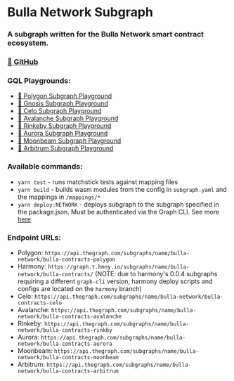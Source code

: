 # Bulla Network Subgraph

### A subgraph written for the Bulla Network smart contract ecosystem.

### [🔗 GitHub](https://github.com/bulla-network/bulla-network-subgraph)

### GQL Playgrounds:

- [🔗 Polygon Subgraph Playground](https://thegraph.com/hosted-service/subgraph/bulla-network/bulla-contracts-polygon)
- [🔗 Gnosis Subgraph Playground](https://thegraph.com/hosted-service/subgraph/bulla-network/bulla-contracts-gnosis)
- [🔗 Celo Subgraph Playground](https://thegraph.com/hosted-service/subgraph/bulla-network/bulla-contracts-celo)
- [🔗 Avalanche Subgraph Playground](https://thegraph.com/hosted-service/subgraph/bulla-network/bulla-contracts-avalanche)
- [🔗 Rinkeby Subgraph Playground](https://thegraph.com/hosted-service/subgraph/bulla-network/bulla-contracts-rinkby)
- [🔗 Aurora Subgraph Playground](https://thegraph.com/hosted-service/subgraph/bulla-network/bulla-contracts-aurora)
- [🔗 Moonbeam Subgraph Playground](https://thegraph.com/hosted-service/subgraph/bulla-network/bulla-contracts-moonbeam)
- [🔗 Arbitrum Subgraph Playground](https://thegraph.com/hosted-service/subgraph/bulla-network/bulla-contracts-arbitrum)

### Available commands:

- `yarn test` - runs matchstick tests against mapping files
- `yarn build` - builds wasm modules from the config in `subgraph.yaml` and the mappings in `/mappings/*`
- `yarn deploy:NETWORK` - deploys subgraph to the subgraph specified in the package.json. Must be authenticated via the Graph CLI. See more [here](https://thegraph.com/docs/en/developer/quick-start/#4-deploy-to-the-subgraph-studio)

### Endpoint URLs:

- Polygon: `https://api.thegraph.com/subgraphs/name/bulla-network/bulla-contracts-polygon`
- Harmony: `https://graph.t.hmny.io/subgraphs/name/bulla-network/bulla-contracts/` (NOTE: due to harmony's 0.0.4 subgraphs requiring a different `graph-cli` version, harmony deploy scripts and configs are located on the `harmony` branch)
- Celo: `https://api.thegraph.com/subgraphs/name/bulla-network/bulla-contracts-celo`
- Avalanche: `https://api.thegraph.com/subgraphs/name/bulla-network/bulla-contracts-avalanche`
- Rinkeby: `https://api.thegraph.com/subgraphs/name/bulla-network/bulla-contracts-rinkby`
- Aurora: `https://api.thegraph.com/subgraphs/name/bulla-network/bulla-contracts-aurora`
- Moonbeam: `https://api.thegraph.com/subgraphs/name/bulla-network/bulla-contracts-moonbeam`
- Arbitrum: `https://api.thegraph.com/subgraphs/name/bulla-network/bulla-contracts-arbitrum`
